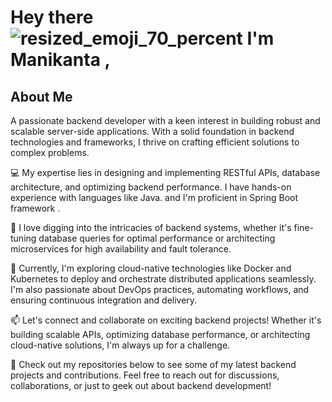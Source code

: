# Hey there ![resized_emoji_70_percent](https://github.com/user-attachments/assets/73f97303-0bf5-4ac4-92bc-075a832e01ce) I'm Manikanta , 

## About Me
A passionate backend developer with a keen interest in building robust and scalable server-side applications. With a solid foundation in backend technologies and frameworks, I thrive on crafting efficient solutions to complex problems.

💻 My expertise lies in designing and implementing RESTful APIs, database architecture, and optimizing backend performance. I have hands-on experience with languages like Java. and I'm proficient in Spring Boot framework .

🔧 I love digging into the intricacies of backend systems, whether it's fine-tuning database queries for optimal performance or architecting microservices for high availability and fault tolerance.

🌱 Currently, I'm exploring cloud-native technologies like Docker and Kubernetes to deploy and orchestrate distributed applications seamlessly. I'm also passionate about DevOps practices, automating workflows, and ensuring continuous integration and delivery.

📫 Let's connect and collaborate on exciting backend projects! Whether it's building scalable APIs, optimizing database performance, or architecting cloud-native solutions, I'm always up for a challenge.

🚀 Check out my repositories below to see some of my latest backend projects and contributions. Feel free to reach out for discussions, collaborations, or just to geek out about backend development!



